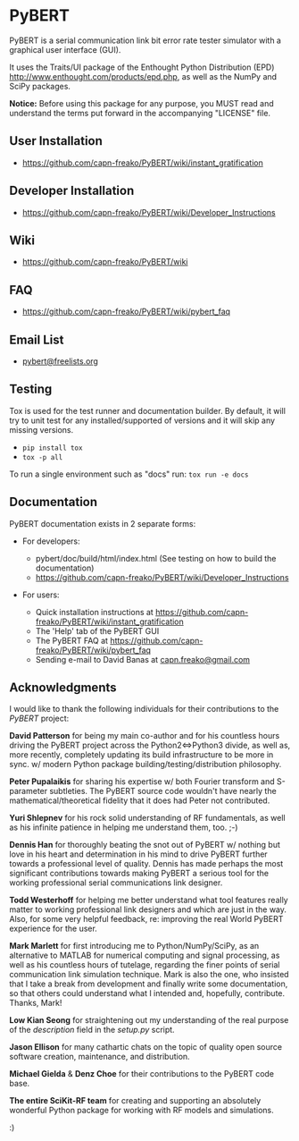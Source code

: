 PyBERT
======

PyBERT is a serial communication link bit error rate tester simulator with a graphical user interface (GUI).

It uses the Traits/UI package of the Enthought Python Distribution (EPD) <http://www.enthought.com/products/epd.php>,
as well as the NumPy and SciPy packages.

**Notice:** Before using this package for any purpose, you MUST read and understand the terms put forward in the accompanying "LICENSE" file.

User Installation
-----------------

- <https://github.com/capn-freako/PyBERT/wiki/instant_gratification>

Developer Installation
----------------------

- <https://github.com/capn-freako/PyBERT/wiki/Developer_Instructions>

Wiki
----

- https://github.com/capn-freako/PyBERT/wiki

FAQ
---

- https://github.com/capn-freako/PyBERT/wiki/pybert_faq

Email List
----------

- <pybert@freelists.org>

Testing
-------

Tox is used for the test runner and documentation builder.  By default, it will try to unit test
for any installed/supported of versions and it will skip any missing versions.

- `pip install tox`
- `tox -p all`

To run a single environment such as "docs" run: `tox run -e docs`

Documentation
-------------

PyBERT documentation exists in 2 separate forms:

- For developers:

  - pybert/doc/build/html/index.html  (See testing on how to build the documentation)
  - https://github.com/capn-freako/PyBERT/wiki/Developer_Instructions

- For users:

  - Quick installation instructions at <https://github.com/capn-freako/PyBERT/wiki/instant_gratification>
  - The 'Help' tab of the PyBERT GUI
  - The PyBERT FAQ at <https://github.com/capn-freako/PyBERT/wiki/pybert_faq>
  - Sending e-mail to David Banas at <capn.freako@gmail.com>

Acknowledgments
---------------

I would like to thank the following individuals for their contributions to the *PyBERT* project:

**David Patterson** for being my main co-author and for his countless hours
driving the PyBERT project across the Python2<=>Python3 divide, as well as,
more recently, completely updating its build infrastructure to be more in sync.
w/ modern Python package building/testing/distribution philosophy.

**Peter Pupalaikis** for sharing his expertise w/ both Fourier transform and
S-parameter subtleties. The PyBERT source code wouldn't have nearly the
mathematical/theoretical fidelity that it does had Peter not contributed.

**Yuri Shlepnev** for his rock solid understanding of RF fundamentals, as
well as his infinite patience in helping me understand them, too. ;-)

**Dennis Han** for thoroughly beating the snot out of PyBERT w/ nothing but
love in his heart and determination in his mind to drive PyBERT further towards
a professional level of quality. Dennis has made perhaps the most significant
contributions towards making PyBERT a serious tool for the working professional
serial communications link designer.

**Todd Westerhoff** for helping me better understand what tool features really
matter to working professional link designers and which are just in the way.
Also, for some very helpful feedback, re: improving the real World PyBERT
experience for the user.

**Mark Marlett** for first introducing me to Python/NumPy/SciPy, as an
alternative to MATLAB for numerical computing and signal processing, as
well as his countless hours of tutelage, regarding the finer points of
serial communication link simulation technique. Mark is also the one,
who insisted that I take a break from development and finally write
some documentation, so that others could understand what I intended and,
hopefully, contribute. Thanks, Mark!

**Low Kian Seong** for straightening out my understanding of the real
purpose of the *description* field in the *setup.py* script.

**Jason Ellison** for many cathartic chats on the topic of quality open
source software creation, maintenance, and distribution.

**Michael Gielda** & **Denz Choe** for their contributions to the PyBERT
code base.

**The entire SciKit-RF team** for creating and supporting an absolutely
wonderful Python package for working with RF models and simulations.

:)
